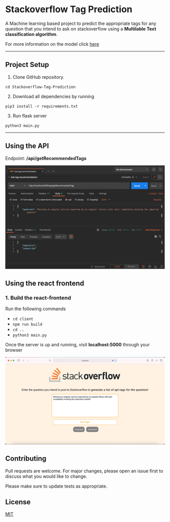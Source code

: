 # Stackoverflow Tag Prediction

A Machine learning based project to predict the appropriate tags for any question that you intend to ask on stackoverflow using a **Multilable Text classification algorithm**.

For more information on the model click <a href="./Model.md">here</a>

<hr />

## Project Setup

1. Clone GitHub repository.

```
cd Stackoverflow-Tag-Prediction
```

2. Download all dependencies by running
```
pip3 install -r requirements.txt
```
3. Run flask server
```
python3 main.py
```

<hr />

## Using the API
Endpoint: **/api/getRecommendedTags**

<img src="./assets/Postman.png"/>

## Using the react frontend

### 1. Build the react-frontend

Run the following commands

- ```cd client```
- ```npm run build```
- ```cd ..```
- ```python3 main.py```

Once the server is up and running, visit **localhost:5000** through your browser

<img src="./assets/ui.png"></img>

## Contributing
Pull requests are welcome. For major changes, please open an issue first to discuss what you would like to change.

Please make sure to update tests as appropriate.

## License
[MIT](https://choosealicense.com/licenses/mit/)